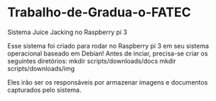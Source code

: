 # Trabalho-de-Gradua-o-FATEC
Sistema Juice Jacking no Raspberry pi 3

Esse sistema foi criado para rodar no Raspberry pi 3 em seu sistema operacional baseado em Debian!
Antes de inciar, precisa-se criar os seguintes diretórios:
mkdir scripts/downloads/docs
mkdir scripts/downloads/img

Eles irão ser os responsáveis por armazenar imagens e documentos capturados pelo sistema.
